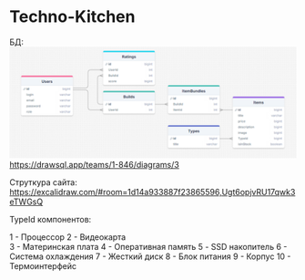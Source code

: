 # Techno-Kitchen
БД:
![alt text](readme-assets/1.png)
https://drawsql.app/teams/1-846/diagrams/3

Струткура сайта: 
https://excalidraw.com/#room=1d14a933887f23865596,Ugt6opjvRU17qwk3eTWGsQ

TypeId компонентов:

1  - Процессор
2  - Видеокарта    
3  - Материнская плата
4  - Оперативная память
5  - SSD накопитель
6  - Система охлаждения
7  - Жесткий диск
8  - Блок питания
9  - Корпус
10 - Термоинтерфейс


